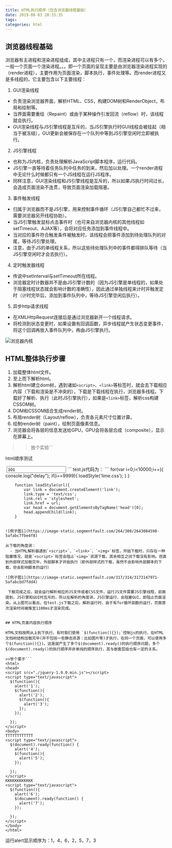 ```yaml
---
title: HTML执行顺序（包含浏览器线程基础）
date: 2019-08-03 20:33:35
tags:
categories: html
---
```


## 浏览器线程基础

浏览器有主进程和渲染进程组成，其中主进程只有一个，而渲染进程可以有多个，一般一个页面一个渲染进程。。。即一个页面的呈现主要是由浏览器渲染进程实现的（render进程），主要作用为页面渲染，脚本执行，事件处理等。而render进程又是多线程的，它主要包含以下主要线程：

1. GUI渲染线程
 - 负责渲染浏览器界面，解析HTML、CSS，构建DOM树和RenderObject，布局和绘制等。
 - 当界面需要重绘（Repaint）或由于某种操作引发回流（reflow）时，该线程就会执行。
 - GUI渲染线程与JS引擎线程是互斥的，当JS引擎执行时GUI线程会被挂起（相当于被冻结），GUI更新会被保存在一个队列中等到JS引擎空闲时立即被执行。
2. JS引擎线程
 - 也称为JS内核，负责处理解析JavaScript脚本程序，运行代码。
 - JS引擎一直等待着任务队列中任务的到来，然后加以处理。一个render进程中无论什么时候都只有一个JS线程在运行JS程序。
 - 同样注意，GUI渲染线程和JS引擎线程是互斥的，所以如果JS执行时间过长，会造成页面渲染不连贯，导致页面渲染加载阻塞。
3. 事件触发线程
 - 归属于浏览器而不是JS引擎，用来控制事件循环（JS引擎自己都忙不过来，需要浏览器另开线程协助）。
 - 当JS引擎触发鼠标点击事件时（也可来自浏览器内核的其他线程如setTimeout、AJAX等），会将对应任务添加到事件线程中。
 - 当对应的事件符合触发条件被触发时，该线程会把事件添加到待处理队列的对尾，等待JS引擎处理。
 - 注意，由于JS的单线程关系，所以这些待处理队列中的事件都得排队等待（当JS引擎空闲时才会去执行）。
4. 定时触发器线程
 - 传说中setInterval与setTimeout所在线程。
 - 浏览器定时计数器并不是由JS引擎计数的（因为JS引擎是单线程的，如果处于阻塞线程状态就会影响计数的准确性），因此通过单独线程来计时并触发定时（计时完毕后，添加到事件队列中，等待JS引擎空闲后执行）。
5. 异步http请求线程
 - 在XMLHttpRequest连接后是通过浏览器新开一个线程请求。
 - 将检测到状态变更时，如果设置有回调函数，异步线程就产生状态变更事件，将这个回调再放入事件队列中，再由JS引擎执行。

![浏览器内核](https://image-static.segmentfault.com/101/154/1011542037-5a72c1b777df5_articlex)

## HTML整体执行步骤

1. 加载整体html文件。
2. 至上而下解析html。
3. 解析html建立dom树，遇到诸如`<script>`、`<link>`等标签时，就会去下载相应内容（下载和渲染是不冲突的），下载是下载线程在执行，浏览器多线程。下载好了解析、执行（此时JS引擎执行），如果是`<link>`标签，解析css构建CSSOM树。
4. DOM和CSSOM结合生成render树。
5. 布局render树（Layout/reflow），负责各元素尺寸位置计算。
6. 绘制render树（paint），绘制页面像素信息。
7. 浏览器会将各层的信息发送给GPU，GPU会将各层合成（composite），显示在屏幕上。

>>放个实验```
<!DOCTYPE html>  
<html lang="zh">  
  
<head>  
    <meta http-equiv="Content-Type" content="text/html; charset=UTF-8" />  
    <title>浅谈Html页面内容执行顺序</title>
    <link rel="stylesheet" href="red.css">
    <script type="text/javascript" src="jquery.js"></script>
    <script type="text/javascript" src="test.js"></script>
    <link rel="stylesheet" href="font.css">
    <script type="text/javascript" src="test2.js"></script>

</head>  
  
<body>  
    <p>html顺序测试</p>
    <img src="1.png" alt="">
    <input  value="101" />  
    <link rel="stylesheet" href="styl.css">
</body>  
  
</html> 
```
test.js代码为：
```
        for(var i=0;i<10000;i++){
            console.log("delay");
            if(i==9999){
                loadStyle('lime.css');
            }
        }


        function loadStyle(url){
            var link = document.createElement('link');
            link.type = 'text/css';
            link.rel = 'stylesheet';
            link.href = url;
            var head = document.getElementsByTagName('head')[0];
            head.appendChild(link);
        }
```

![例子图1](https://image-static.segmentfault.com/264/308/2643084598-5afabc7fbe4f8)

从下载的角度讲：
  - 当HTML解析器遇到`<script>`、`<link>`、`<img>`标签，开始下载时，只存在一种阻塞情况，就是`<script>`标签会阻止`<img>`资源下载，其余相互之间下载没有影响。但直到外部样式加载完毕，外部脚本才开始执行（即外部样式的下载，虽然不会影响外部脚本的下载，但会影响脚本的运行）

![例子图1](https://image-static.segmentfault.com/317/314/3173147971-5afabcbd7fdd4)

 下载完成之后，就会运行解析相应的JS文件或者CSS文件，运行JS文件需要JS引擎线程，前面提到，JS引擎和GUI时互斥的，所以在解析的角度讲，JS引擎运行，会阻塞GUI，即阻止页面渲染。从上图可以看出，在test.js下载之后，解析运行时，由于有for循环函数的运行，页面首次渲染时间被推至1100ms才渲染完成。


## HTML页面内容执行顺序

HTML文档按照从上到下执行，有时我们使用 `$(function(){});`控制js的执行，在HTML文档树结构加载完毕(并不包括一些静态资源：比如图片等)才执行，在同一个页面，可以使用多个$(function(){})。这是就产生了多个$(document).ready()的执行顺序问题，多个$(document).ready()的执行顺序并非单纯的顺序执行，其与嵌套层级也有一定的关系。

>>举个栗子```
<html>
<head>
<script src="./jquery-1.9.0.min.js"></script>
<script type="text/javascript">
  $(function(){
    alert('1');
    $(function(){
      alert('2');
      $(function(){
        alert('3');
      });
    });
 
  });
</script>
<body>
TTTTTTTTTTTT
<script type="text/javascript">
  $(document).ready(function() {
    alert('4');
    $(function(){
      alert('5');
    });
 
  });
</script>
KKKKKKKKKKKK
<script type="text/javascript">
  $(function(){
    alert('6');
    $(document).ready(function() {
      alert('7');
    });
 
  });
</script>
</body>
</html>
```
运行alert显示顺序为：1，4，6，2，5，7，3


